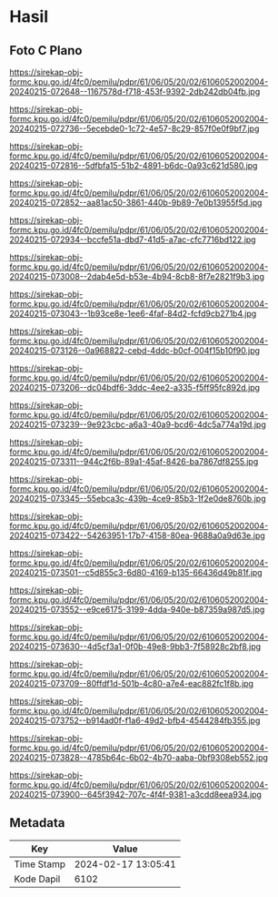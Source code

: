 # Hasil

## Foto C Plano

https://sirekap-obj-formc.kpu.go.id/4fc0/pemilu/pdpr/61/06/05/20/02/6106052002004-20240215-072648--1167578d-f718-453f-9392-2db242db04fb.jpg

https://sirekap-obj-formc.kpu.go.id/4fc0/pemilu/pdpr/61/06/05/20/02/6106052002004-20240215-072736--5ecebde0-1c72-4e57-8c29-857f0e0f9bf7.jpg

https://sirekap-obj-formc.kpu.go.id/4fc0/pemilu/pdpr/61/06/05/20/02/6106052002004-20240215-072816--5dfbfa15-51b2-4891-b6dc-0a93c621d580.jpg

https://sirekap-obj-formc.kpu.go.id/4fc0/pemilu/pdpr/61/06/05/20/02/6106052002004-20240215-072852--aa81ac50-3861-440b-9b89-7e0b13955f5d.jpg

https://sirekap-obj-formc.kpu.go.id/4fc0/pemilu/pdpr/61/06/05/20/02/6106052002004-20240215-072934--bccfe51a-dbd7-41d5-a7ac-cfc7716bd122.jpg

https://sirekap-obj-formc.kpu.go.id/4fc0/pemilu/pdpr/61/06/05/20/02/6106052002004-20240215-073008--2dab4e5d-b53e-4b94-8cb8-8f7e2821f9b3.jpg

https://sirekap-obj-formc.kpu.go.id/4fc0/pemilu/pdpr/61/06/05/20/02/6106052002004-20240215-073043--1b93ce8e-1ee6-4faf-84d2-fcfd9cb271b4.jpg

https://sirekap-obj-formc.kpu.go.id/4fc0/pemilu/pdpr/61/06/05/20/02/6106052002004-20240215-073126--0a968822-cebd-4ddc-b0cf-004f15b10f90.jpg

https://sirekap-obj-formc.kpu.go.id/4fc0/pemilu/pdpr/61/06/05/20/02/6106052002004-20240215-073206--dc04bdf6-3ddc-4ee2-a335-f5ff95fc892d.jpg

https://sirekap-obj-formc.kpu.go.id/4fc0/pemilu/pdpr/61/06/05/20/02/6106052002004-20240215-073239--9e923cbc-a6a3-40a9-bcd6-4dc5a774a19d.jpg

https://sirekap-obj-formc.kpu.go.id/4fc0/pemilu/pdpr/61/06/05/20/02/6106052002004-20240215-073311--944c2f6b-89a1-45af-8426-ba7867df8255.jpg

https://sirekap-obj-formc.kpu.go.id/4fc0/pemilu/pdpr/61/06/05/20/02/6106052002004-20240215-073345--55ebca3c-439b-4ce9-85b3-1f2e0de8760b.jpg

https://sirekap-obj-formc.kpu.go.id/4fc0/pemilu/pdpr/61/06/05/20/02/6106052002004-20240215-073422--54263951-17b7-4158-80ea-9688a0a9d63e.jpg

https://sirekap-obj-formc.kpu.go.id/4fc0/pemilu/pdpr/61/06/05/20/02/6106052002004-20240215-073501--c5d855c3-6d80-4169-b135-66436d49b81f.jpg

https://sirekap-obj-formc.kpu.go.id/4fc0/pemilu/pdpr/61/06/05/20/02/6106052002004-20240215-073552--e9ce6175-3199-4dda-940e-b87359a987d5.jpg

https://sirekap-obj-formc.kpu.go.id/4fc0/pemilu/pdpr/61/06/05/20/02/6106052002004-20240215-073630--4d5cf3a1-0f0b-49e8-9bb3-7f58928c2bf8.jpg

https://sirekap-obj-formc.kpu.go.id/4fc0/pemilu/pdpr/61/06/05/20/02/6106052002004-20240215-073709--80ffdf1d-501b-4c80-a7e4-eac882fc1f8b.jpg

https://sirekap-obj-formc.kpu.go.id/4fc0/pemilu/pdpr/61/06/05/20/02/6106052002004-20240215-073752--b914ad0f-f1a6-49d2-bfb4-4544284fb355.jpg

https://sirekap-obj-formc.kpu.go.id/4fc0/pemilu/pdpr/61/06/05/20/02/6106052002004-20240215-073828--4785b64c-6b02-4b70-aaba-0bf9308eb552.jpg

https://sirekap-obj-formc.kpu.go.id/4fc0/pemilu/pdpr/61/06/05/20/02/6106052002004-20240215-073900--645f3942-707c-4f4f-9381-a3cdd8eea934.jpg


## Metadata

| Key        | Value               |
| ---------- | ------------------- |
| Time Stamp | 2024-02-17 13:05:41 |
| Kode Dapil | 6102                |



